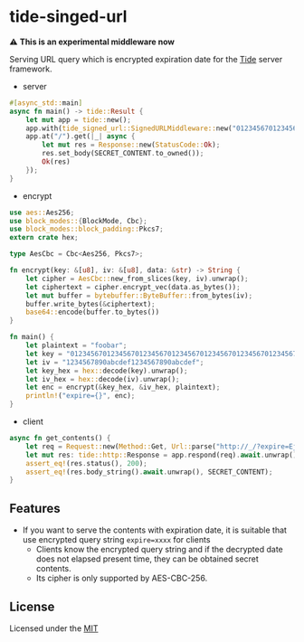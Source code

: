 # tide-singed-url
:warning: **This is an experimental middleware now** 

Serving URL query which is encrypted expiration date for the [Tide][] server framework.

- server
```rust
#[async_std::main]
async fn main() -> tide::Result {
    let mut app = tide::new();
    app.with(tide_signed_url::SignedURLMiddleware::new("0123456701234567012345670123456701234567012345670123456701234567"));
    app.at("/").get(|_| async {
        let mut res = Response::new(StatusCode::Ok);
        res.set_body(SECRET_CONTENT.to_owned());
        Ok(res)
    });
}
```

- encrypt
```rust
use aes::Aes256;
use block_modes::{BlockMode, Cbc};
use block_modes::block_padding::Pkcs7;
extern crate hex;

type AesCbc = Cbc<Aes256, Pkcs7>;

fn encrypt(key: &[u8], iv: &[u8], data: &str) -> String {
    let cipher = AesCbc::new_from_slices(key, iv).unwrap();
    let ciphertext = cipher.encrypt_vec(data.as_bytes());
    let mut buffer = bytebuffer::ByteBuffer::from_bytes(iv);
    buffer.write_bytes(&ciphertext);
    base64::encode(buffer.to_bytes())
}

fn main() {
    let plaintext = "foobar";
    let key = "0123456701234567012345670123456701234567012345670123456701234567";
    let iv = "1234567890abcdef1234567890abcdef";
    let key_hex = hex::decode(key).unwrap();
    let iv_hex = hex::decode(iv).unwrap();
    let enc = encrypt(&key_hex, &iv_hex, plaintext);
    println!("expire={}", enc);
}
```

- client
```rust
async fn get_contents() {
    let req = Request::new(Method::Get, Url::parse("http://_/?expire=EjRWeJCrze8SNFZ4kKvN73luPHQR7QOv6e1l0d7DUlE=").unwrap());
    let mut res: tide::http::Response = app.respond(req).await.unwrap();
    assert_eq!(res.status(), 200);
    assert_eq!(res.body_string().await.unwrap(), SECRET_CONTENT);
}
```

## Features

- If you want to serve the contents with expiration date, it is suitable that use encrypted query string `expire=xxxx` for clients
  - Clients know the encrypted query string and if the decrypted date does not elapsed present time, they can be obtained secret contents.
  - Its cipher is only supported by AES-CBC-256.

## License

Licensed under the [MIT](LICENSE.md) 

[Tide]: https://github.com/http-rs/tide

